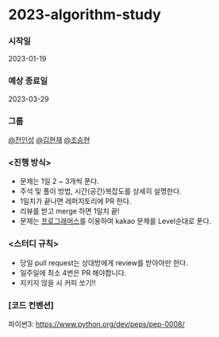 # 2023-algorithm-study

### 시작일

2023-01-19

### 예상 종료일

2023-03-29

### 그룹

[@전인성](https://github.com/jis8140)
[@김현재](https://github.com/galug)
[@조승현](https://github.com/scheduled-for-hacker)

### <진행 방식>
* 문제는 1일 2 ~ 3개씩 푼다. 
* 주석 및 풀이 방법, 시간(공간)복잡도를 상세히 설명한다.
* 1일치가 끝나면 레퍼지토리에 PR 한다.
* 리뷰를 받고 merge 하면 1일치 끝!
* 문제는 [프로그래머스](https://school.programmers.co.kr/learn/challenges?order=recent&page=1&partIds=301%2C300%2C17931%2C18498%2C22586%2C9317%2C12286%2C17214%2C20069%2C25448%2C31236%2C37527&levels=5)를 이용하여 kakao 문제를 Level순대로 푼다.

### <스터디 규칙>
* 당일 pull request는 상대방에게 review를 받아야만 한다.
* 일주일에 최소 4번은 PR 해야합니다.
* 지키지 않을 시 커피 쏘기!!

### [코드 컨벤션]
파이썬3: https://www.python.org/dev/peps/pep-0008/